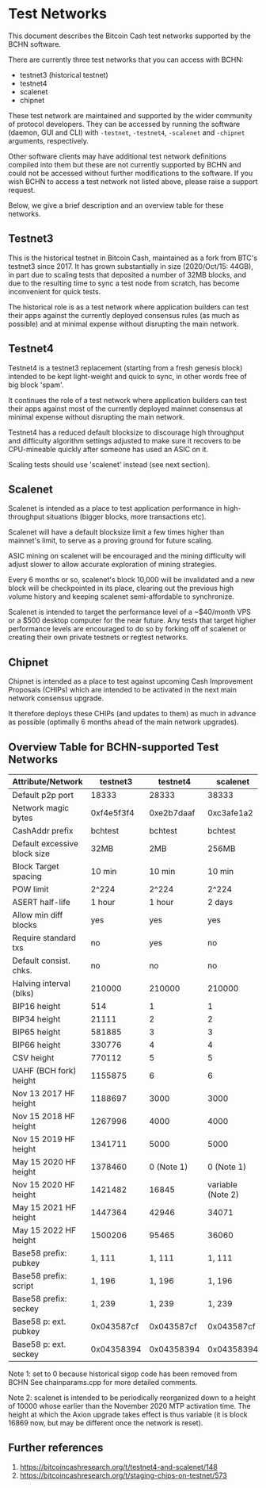Test Networks
=============

This document describes the Bitcoin Cash test networks supported by the
BCHN software.

There are currently three test networks that you can access with BCHN:

- testnet3 (historical testnet)
- testnet4
- scalenet
- chipnet

These test network are maintained and supported by the wider community
of protocol developers. They can be accessed by running the software
(daemon, GUI and CLI) with `-testnet`, `-testnet4`, `-scalenet` and
`-chipnet` arguments, respectively.

Other software clients may have additional test network definitions compiled
into them but these are not currently supported by BCHN and could not be
accessed without further modifications to the software. If you wish BCHN
to access a test network not listed above, please raise a support request.

Below, we give a brief description and an overview table for these networks.

Testnet3
--------

This is the historical testnet in Bitcoin Cash, maintained as a fork from
BTC's testnet3 since 2017. It has grown substantially in size
(2020/Oct/15: 44GB), in part due to scaling tests that deposited a number
of 32MB blocks, and due to the resulting time to sync a test node from
scratch, has become inconvenient for quick tests.

The historical role is as a test network where application builders can
test their apps against the currently deployed consensus rules (as much
as possible) and at minimal expense without disrupting the main network.

Testnet4
--------

Testnet4 is a testnet3 replacement (starting from a fresh genesis block)
intended to be kept light-weight and quick to sync, in other words free of
big block 'spam'.

It continues the role of a test network where application builders can
test their apps against most of the currently deployed mainnet consensus
at minimal expense without disrupting the main network.

Testnet4 has a reduced default blocksize to discourage high throughput and
difficulty algorithm settings adjusted to make sure it recovers to be
CPU-mineable quickly after someone has used an ASIC on it.

Scaling tests should use 'scalenet' instead (see next section).

Scalenet
--------

Scalenet is intended as a place to test application performance in
high-throughput situations (bigger blocks, more transactions etc).

Scalenet will have a default blocksize limit a few times higher than
mainnet's limit, to serve as a proving ground for future scaling.

ASIC mining on scalenet will be encouraged and the mining difficulty will
adjust slower to allow accurate exploration of mining strategies.

Every 6 months or so, scalenet's block 10,000 will be invalidated and a new
block will be checkpointed in its place, clearing out the previous high volume
history and keeping scalenet semi-affordable to synchronize.

Scalenet is intended to target the performance level of a ~$40/month VPS
or a $500 desktop computer for the near future. Any tests that target higher
performance levels are encouraged to do so by forking off of scalenet or
creating their own private testnets or regtest networks.

Chipnet
-------

Chipnet is intended as a place to test against upcoming Cash Improvement
Proposals (CHIPs) which are intended to be activated in the next main network
consensus upgrade.

It therefore deploys these CHIPs (and updates to them) as much in advance as
possible (optimally 6 months ahead of the main network upgrades).

Overview Table for BCHN-supported Test Networks
-----------------------------------------------

| Attribute/Network            |  testnet3   |   testnet4   |  scalenet   |   chipnet   |
|------------------------------|-------------|--------------|-------------|-------------|
| Default p2p port             |  18333      |  28333       |  38333      |  48333      |
| Network magic bytes          |  0xf4e5f3f4 |  0xe2b7daaf  |  0xc3afe1a2 |  0xe2b7daaf |
| CashAddr prefix              |  bchtest    |  bchtest     |  bchtest    |  bchtest    |
| Default excessive block size |  32MB       |  2MB         |  256MB      |  2MB        |
| Block Target spacing         |  10 min     |  10 min      |  10 min     |  10 min     |
| POW limit                    |  2^224      |  2^224       |  2^224      |  2^224      |
| ASERT half-life              |  1 hour     |  1 hour      |  2 days     |  1 hour     |
| Allow min diff blocks        |  yes        |  yes         |  yes        |  yes        |
| Require standard txs         |  no         |  yes         |  no         |  yes        |
| Default consist. chks.       |  no         |  no          |  no         |  no         |
| Halving interval (blks)      |  210000     |  210000      |  210000     |  210000     |
| BIP16 height                 |  514        |  1           |  1          |  1          |
| BIP34 height                 |  21111      |  2           |  2          |  2          |
| BIP65 height                 |  581885     |  3           |  3          |  3          |
| BIP66 height                 |  330776     |  4           |  4          |  4          |
| CSV height                   |  770112     |  5           |  5          |  5          |
| UAHF (BCH fork) height       |  1155875    |  6           |  6          |  6          |
| Nov 13 2017 HF height        |  1188697    |  3000        |  3000       |  3000       |
| Nov 15 2018 HF height        |  1267996    |  4000        |  4000       |  4000       |
| Nov 15 2019 HF height        |  1341711    |  5000        |  5000       |  5000       |
| May 15 2020 HF height        |  1378460    |  0 (Note 1)  |  0 (Note 1) |  0 (Note 1) |
| Nov 15 2020 HF height        |  1421482    |  16845       |  variable (Note 2) |  16845      |
| May 15 2021 HF height        |  1447364    |  42946       |  34071      |  42946      |
| May 15 2022 HF height        |  1500206    |  95465       |  36060      |  95465      |
| Base58 prefix: pubkey        |  1, 111     |  1, 111      |  1, 111     |  1, 111     |
| Base58 prefix: script        |  1, 196     |  1, 196      |  1, 196     |  1, 196     |
| Base58 prefix: seckey        |  1, 239     |  1, 239      |  1, 239     |  1, 239     |
| Base58 p: ext. pubkey        |  0x043587cf |  0x043587cf  |  0x043587cf |  0x043587cf |
| Base58 p: ext. seckey        |  0x04358394 |  0x04358394  |  0x04358394 |  0x04358394 |

Note 1: set to 0 because historical sigop code has been removed from BCHN
        See chainparams.cpp for more detailed comments.

Note 2: scalenet is intended to be periodically reorganized down to a
        height of 10000 whose earlier than the November 2020 MTP activation
        time. The height at which the Axion upgrade takes effect is thus
        variable (it is block 16869 now, but may be different once the
        network is reset).

Further references
------------------

1. <https://bitcoincashresearch.org/t/testnet4-and-scalenet/148>
2. <https://bitcoincashresearch.org/t/staging-chips-on-testnet/573>
